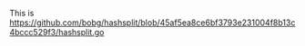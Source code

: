 This is https://github.com/bobg/hashsplit/blob/45af5ea8ce6bf3793e231004f8b13c4bccc529f3/hashsplit.go
